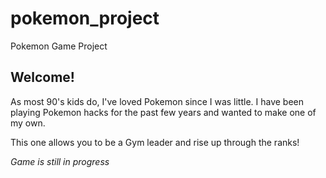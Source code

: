 # pokemon_project
Pokemon Game Project

## Welcome!

As most 90's kids do, I've loved Pokemon since I was little. I have been playing Pokemon hacks for the past few years and wanted to make one of my own.

This one allows you to be a Gym leader and rise up through the ranks!

_Game is still in progress_
